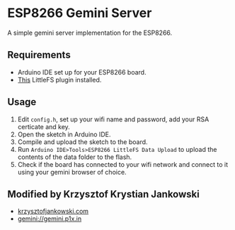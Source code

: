 # ESP8266 Gemini Server

A simple gemini server implementation for the ESP8266.


## Requirements
* Arduino IDE set up for your ESP8266 board.
* [This](https://github.com/earlephilhower/arduino-esp8266littlefs-plugin) LittleFS plugin installed.

## Usage
1. Edit ```config.h```, set up your wifi name and password, add your RSA certicate and key.
2. Open the sketch in Arduino IDE.
3. Compile and upload the sketch to the board.
4. Run ```Arduino IDE>Tools>ESP8266 LittleFS Data Upload``` to upload the contents of the data folder to the flash.
5. Check if the board has connected to your wifi network and connect to it using your gemini browser of choice.


## Modified by Krzysztof Krystian Jankowski
* [krzysztofjankowski.com](https://krzysztofjankowski.com)
* [gemini://gemini.p1x.in](gemini://gemini.p1x.in)

